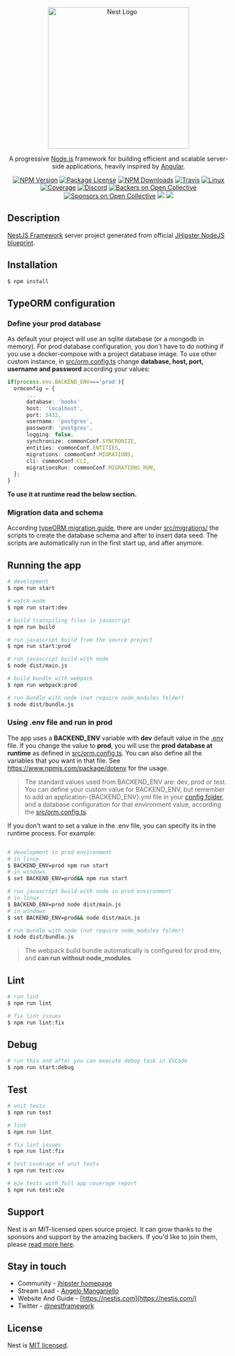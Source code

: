 <p align="center">
  <a href="http://nestjs.com/" target="blank"><img src="https://nestjs.com/img/logo_text.svg" width="320" alt="Nest Logo" /></a>
</p>

[travis-image]: https://api.travis-ci.org/nestjs/nest.svg?branch=master
[travis-url]: https://travis-ci.org/nestjs/nest
[linux-image]: https://img.shields.io/travis/nestjs/nest/master.svg?label=linux
[linux-url]: https://travis-ci.org/nestjs/nest

  <p align="center">A progressive <a href="http://nodejs.org" target="blank">Node.js</a> framework for building efficient and scalable server-side applications, heavily inspired by <a href="https://angular.io" target="blank">Angular</a>.</p>
    <p align="center">
        <a href="https://www.npmjs.com/~nestjscore"><img src="https://img.shields.io/npm/v/@nestjs/core.svg" alt="NPM Version" /></a>
        <a href="https://www.npmjs.com/~nestjscore"><img src="https://img.shields.io/npm/l/@nestjs/core.svg" alt="Package License" /></a>
        <a href="https://www.npmjs.com/~nestjscore"><img src="https://img.shields.io/npm/dm/@nestjs/core.svg" alt="NPM Downloads" /></a>
        <a href="https://travis-ci.org/nestjs/nest"><img src="https://api.travis-ci.org/nestjs/nest.svg?branch=master" alt="Travis" /></a>
        <a href="https://travis-ci.org/nestjs/nest"><img src="https://img.shields.io/travis/nestjs/nest/master.svg?label=linux" alt="Linux" /></a>
        <a href="https://coveralls.io/github/nestjs/nest?branch=master"><img src="https://coveralls.io/repos/github/nestjs/nest/badge.svg?branch=master#5" alt="Coverage" /></a>
        <a href="https://discord.gg/G7Qnnhy" target="_blank"><img src="https://img.shields.io/badge/discord-online-brightgreen.svg" alt="Discord"/></a>
        <a href="https://opencollective.com/nest#backer"><img src="https://opencollective.com/nest/backers/badge.svg" alt="Backers on Open Collective" /></a>
        <a href="https://opencollective.com/nest#sponsor"><img src="https://opencollective.com/nest/sponsors/badge.svg" alt="Sponsors on Open Collective" /></a>
          <a href="https://paypal.me/kamilmysliwiec"><img src="https://img.shields.io/badge/Donate-PayPal-dc3d53.svg"/></a>
          <a href="https://twitter.com/nestframework"><img src="https://img.shields.io/twitter/follow/nestframework.svg?style=social&label=Follow"></a>
        </p>
          <!--[![Backers on Open Collective](https://opencollective.com/nest/backers/badge.svg)](https://opencollective.com/nest#backer)
          [![Sponsors on Open Collective](https://opencollective.com/nest/sponsors/badge.svg)](https://opencollective.com/nest#sponsor)-->

## Description

[NestJS Framework](https://github.com/nestjs/nest) server project generated from official [JHipster NodeJS blueprint](https://github.com/jhipster/generator-jhipster-nodejs).

## Installation

```bash
$ npm install
```

## TypeORM configuration

### Define your prod database

As default your project will use an sqlite database (or a mongodb in memory).
For prod database configuration,
you don't have to do nothing if you use a docker-compose with a project database image.
To use other custom instance, in [src/orm.config.ts](src/orm.config.ts) change **database, host, port, username and password** according your values:

```ts
if(process.env.BACKEND_ENV==='prod'){
  ormconfig = {
      ...
      database: 'books'
      host: 'localhost',
      port: 5432,
      username: 'postgres',
      password: 'postgres',
      logging: false,
      synchronize: commonConf.SYNCRONIZE,
      entities: commonConf.ENTITIES,
      migrations: commonConf.MIGRATIONS,
      cli: commonConf.CLI,
      migrationsRun: commonConf.MIGRATIONS_RUN,
  };
}

```

**To use it at runtime read the below section.**

### Migration data and schema

According [typeORM migration guide](https://github.com/typeorm/typeorm/blob/master/docs/migrations.md),
there are under [src/migrations/](src/migrations/) the scripts to create the database schema and after to insert data seed.
The scripts are automatically run in the first start up, and after anymore.

## Running the app

```bash
# development
$ npm run start

# watch mode
$ npm run start:dev

# build transpiling files in javascript
$ npm run build

# run javascript build from the source project
$ npm run start:prod

# run javascript build with node
$ node dist/main.js

# build bundle with webpack
$ npm run webpack:prod

# run bundle with node (not require node_modules folder)
$ node dist/bundle.js
```

### Using .env file and run in prod

The app uses a **BACKEND_ENV** variable with **dev** default value in the [.env](.env) file.
If you change the value to **prod**, you will use the **prod database at runtime** as defined in [src/orm.config.ts](src/orm.config.ts).
You can also define all the variables that you want in that file. See https://www.npmjs.com/package/dotenv for the usage.

> The standard values used from BACKEND_ENV are: dev, prod or test.
> You can define your custom value for BACKEND_ENV, but remember to add an application-{BACKEND_ENV}.yml file in your [config folder](src/config), and a database configuration for that environment value, according the [src/orm.config.ts](src/orm.config.ts).

If you don't want to set a value in the .env file, you can specify its in the runtime process.
For example:

```bash

# development in prod environment
# in linux
$ BACKEND_ENV=prod npm run start
# in windows
$ set BACKEND_ENV=prod&& npm run start

# run javascript build with node in prod environment
# in linux
$ BACKEND_ENV=prod node dist/main.js
# in windows
$ set BACKEND_ENV=prod&& node dist/main.js

# run bundle with node (not require node_modules folder)
$ node dist/bundle.js
```

> The webpack build bundle automatically is configured for prod env, and **can run without node_modules**.

## Lint

```bash
# run lint
$ npm run lint

# fix lint issues
$ npm run lint:fix

```

## Debug

```bash
# run this and after you can execute debug task in VSCode
$ npm run start:debug

```

## Test

```bash
# unit tests
$ npm run test

# lint
$ npm run lint

# fix lint issues
$ npm run lint:fix

# test coverage of unit tests
$ npm run test:cov

# e2e tests with full app coverage report
$ npm run test:e2e

```

## Support

Nest is an MIT-licensed open source project. It can grow thanks to the sponsors and support by the amazing backers. If you'd like to join them, please [read more here](https://docs.nestjs.com/support).

## Stay in touch

- Community - [jhipster homepage](https://www.jhipster.tech)
- Stream Lead - [Angelo Manganiello](https://github.com/amanganiello90)
- Website And Guide - [https://nestjs.com](https://nestjs.com/)
- Twitter - [@nestframework](https://twitter.com/nestframework)

## License

Nest is [MIT licensed](LICENSE).
